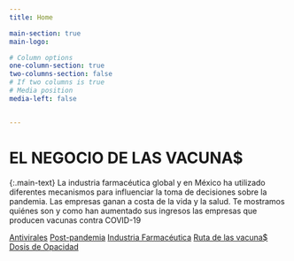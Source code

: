 ```yaml
---
title: Home

main-section: true
main-logo:

# Column options
one-column-section: true
two-columns-section: false
# If two columns is true
# Media position
media-left: false


---
```

# EL NEGOCIO DE LAS VACUNA$

{:.main-text}
La industria farmacéutica global y en México ha utilizado diferentes mecanismos para influenciar la toma de decisiones sobre la pandemia. Las empresas ganan a costa de la vida y la salud. Te mostramos quiénes son y como han aumentado sus ingresos las empresas que producen vacunas contra COVID-19

[Antivirales](/Vacunas/antivirales)
[Post-pandemia](/Vacunas/postpandemia)
[Industria Farmacéutica](/Vacunas/industria-farmaceutica)
[Ruta de las vacuna$](/Vacunas/ruta-de-las-vacunas)
[Dosis de Opacidad](/Vacunas/contratos-y-beneficiarias)





